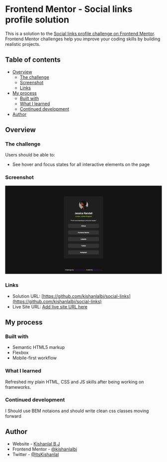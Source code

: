 # Frontend Mentor - Social links profile solution

This is a solution to the [Social links profile challenge on Frontend Mentor](https://www.frontendmentor.io/challenges/social-links-profile-UG32l9m6dQ). Frontend Mentor challenges help you improve your coding skills by building realistic projects.

## Table of contents

- [Overview](#overview)
  - [The challenge](#the-challenge)
  - [Screenshot](#screenshot)
  - [Links](#links)
- [My process](#my-process)
  - [Built with](#built-with)
  - [What I learned](#what-i-learned)
  - [Continued development](#continued-development)
- [Author](#author)

## Overview

### The challenge

Users should be able to:

- See hover and focus states for all interactive elements on the page

### Screenshot

![](./screenshot.png)

### Links

- Solution URL: [https://github.com/kishanlalbj/social-links](https://github.com/kishanlalbj/social-links)
- Live Site URL: [Add live site URL here](https://your-live-site-url.com)

## My process

### Built with

- Semantic HTML5 markup
- Flexbox
- Mobile-first workflow

### What I learned

Refreshed my plain HTML, CSS and JS skills after being working on frameworks.

### Continued development

I Should use BEM notaions and should write clean css classes moving forward

## Author

- Website - [Kishanlal B J](https://www.kishanlalbj.dev)
- Frontend Mentor - [@kishanlalbj](https://www.frontendmentor.io/profile/kishanlalbj)
- Twitter - [@ItsKishanlal](https://www.twitter.com/ItsKishanlal)
